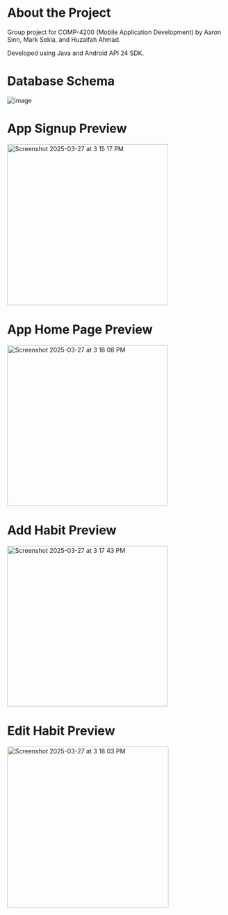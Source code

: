 # About the Project
Group project for COMP-4200 (Mobile Application Development) by Aaron Sinn, Mark Sekla, and Huzaifah Ahmad.

Developed using Java and Android API 24 SDK.

# Database Schema
![image](https://github.com/user-attachments/assets/e10e477f-32c8-4970-bfe9-fa16782defb9)

# App Signup Preview
<img width="370" alt="Screenshot 2025-03-27 at 3 15 17 PM" src="https://github.com/user-attachments/assets/cb2e32b5-56c0-4cbf-a80e-c84dd3a96b04" />

# App Home Page Preview
<img width="369" alt="Screenshot 2025-03-27 at 3 16 08 PM" src="https://github.com/user-attachments/assets/9815d77e-5378-4c7d-97c6-a96b7f198959" />

# Add Habit Preview
<img width="369" alt="Screenshot 2025-03-27 at 3 17 43 PM" src="https://github.com/user-attachments/assets/5ffcd2f2-2dc8-4241-abc3-493214b97856" />

# Edit Habit Preview
<img width="371" alt="Screenshot 2025-03-27 at 3 18 03 PM" src="https://github.com/user-attachments/assets/805258a7-6c15-4653-bb3d-b0c56a4f4530" />
